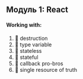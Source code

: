 ## Модуль 1: React


#### Working with:

1. 🎉 destruction
2. 🎉 type variable
3. 🎉 stateless
4. 🎉 stateful
5. 🎉 callback pro-bros
6. 🎉 single resource of truth
